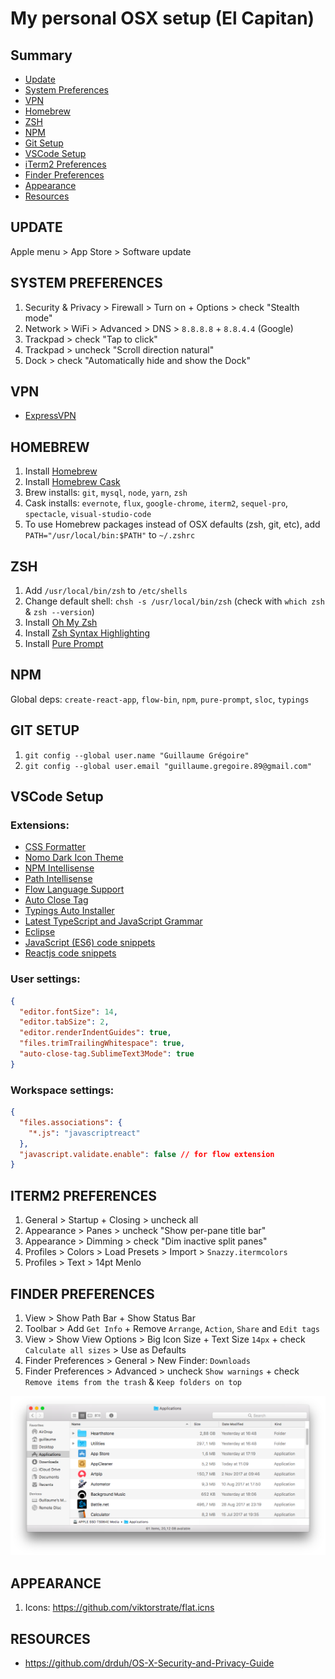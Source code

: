 # My personal OSX setup (El Capitan)

## Summary

* [Update](#update)
* [System Preferences](#system-preferences)
* [VPN](#vpn)
* [Homebrew](#homebrew)
* [ZSH](#zsh)
* [NPM](#npm)
* [Git Setup](#git-setup)
* [VSCode Setup](#vscode-setup)
* [iTerm2 Preferences](#iterm2-preferences)
* [Finder Preferences](#finder-preferences)
* [Appearance](#appearance)
* [Resources](#resources)

## UPDATE

Apple menu > App Store > Software update

## SYSTEM PREFERENCES

1. Security & Privacy > Firewall > Turn on + Options > check "Stealth mode"
2. Network > WiFi > Advanced > DNS > `8.8.8.8` + `8.8.4.4` (Google)
3. Trackpad > check "Tap to click"
4. Trackpad > uncheck "Scroll direction natural"
5. Dock > check "Automatically hide and show the Dock"

## VPN

* [ExpressVPN](https://www.expressvpn.com)

## HOMEBREW

1. Install [Homebrew](http://brew.sh)
2. Install [Homebrew Cask](https://caskroom.github.io)
3. Brew installs: `git`, `mysql`, `node`, `yarn`, `zsh`
4. Cask installs: `evernote`, `flux`, `google-chrome`, `iterm2`, `sequel-pro`, `spectacle`, `visual-studio-code`
5. To use Homebrew packages instead of OSX defaults (zsh, git, etc), add `PATH="/usr/local/bin:$PATH"` to `~/.zshrc`

## ZSH

1. Add `/usr/local/bin/zsh` to `/etc/shells`
2. Change default shell: `chsh -s /usr/local/bin/zsh` (check with `which zsh` & `zsh --version`)
3. Install [Oh My Zsh](http://ohmyz.sh)
4. Install [Zsh Syntax Highlighting](https://github.com/zsh-users/zsh-syntax-highlighting/blob/master/INSTALL.md#oh-my-zsh)
5. Install [Pure Prompt](https://github.com/sindresorhus/pure)

## NPM

Global deps: `create-react-app`, `flow-bin`, `npm`, `pure-prompt`, `sloc`, `typings`

## GIT SETUP

1. `git config --global user.name "Guillaume Grégoire"`
2. `git config --global user.email "guillaume.gregoire.89@gmail.com"`

## VSCode Setup

### Extensions: 

* [CSS Formatter](https://marketplace.visualstudio.com/items?itemName=aeschli.vscode-css-formatter)
* [Nomo Dark Icon Theme](https://marketplace.visualstudio.com/items?itemName=be5invis.vscode-icontheme-nomo-dark)
* [NPM Intellisense](https://marketplace.visualstudio.com/items?itemName=christian-kohler.npm-intellisense)
* [Path Intellisense](https://marketplace.visualstudio.com/items?itemName=christian-kohler.path-intellisense)
* [Flow Language Support](https://marketplace.visualstudio.com/items?itemName=flowtype.flow-for-vscode)
* [Auto Close Tag](https://marketplace.visualstudio.com/items?itemName=formulahendry.auto-close-tag)
* [Typings Auto Installer](https://marketplace.visualstudio.com/items?itemName=jvitor83.typings-autoinstaller)
* [Latest TypeScript and JavaScript Grammar](https://marketplace.visualstudio.com/items?itemName=ms-vscode.typescript-javascript-grammar)
* [Eclipse](https://marketplace.visualstudio.com/items?itemName=tdtp23.eclipse-theme)
* [JavaScript (ES6) code snippets](https://marketplace.visualstudio.com/items?itemName=xabikos.JavaScriptSnippets)
* [Reactjs code snippets](https://marketplace.visualstudio.com/items?itemName=xabikos.ReactSnippets)

### User settings:

```json
{
  "editor.fontSize": 14,
  "editor.tabSize": 2,
  "editor.renderIndentGuides": true,
  "files.trimTrailingWhitespace": true,
  "auto-close-tag.SublimeText3Mode": true
}
```

### Workspace settings:

```json
{
  "files.associations": {
    "*.js": "javascriptreact"
  },
  "javascript.validate.enable": false // for flow extension
}
```

## ITERM2 PREFERENCES

1. General > Startup + Closing > uncheck all
2. Appearance > Panes > uncheck "Show per-pane title bar"
3. Appearance > Dimming > check "Dim inactive split panes" 
4. Profiles > Colors > Load Presets > Import > `Snazzy.itermcolors`
5. Profiles > Text > 14pt Menlo

## FINDER PREFERENCES

1. View > Show Path Bar + Show Status Bar
2. Toolbar > Add `Get Info` + Remove `Arrange`, `Action`, `Share` and `Edit tags`
3. View > Show View Options > Big Icon Size + Text Size `14px` + check `Calculate all sizes` > Use as Defaults
4. Finder Preferences > General > New Finder: `Downloads`
5. Finder Preferences > Advanced > uncheck `Show warnings` + check `Remove items from the trash` & `Keep folders on top`

![screenshot](https://github.com/ggregoire/osx-setup/blob/master/Finder.png?raw=true)

## APPEARANCE

1. Icons: https://github.com/viktorstrate/flat.icns

## RESOURCES

* https://github.com/drduh/OS-X-Security-and-Privacy-Guide
